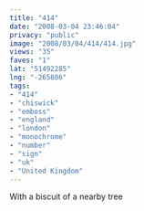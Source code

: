 ```yaml
---
title: "414"
date: "2008-03-04 23:46:04"
privacy: "public"
image: "2008/03/04/414/414.jpg"
views: "35"
faves: "1"
lat: "51492285"
lng: "-265806"
tags:
- "414"
- "chiswick"
- "emboss"
- "england"
- "london"
- "monochrome"
- "number"
- "sign"
- "uk"
- "United Kingdom"
---
```

With a biscuit of a nearby tree
